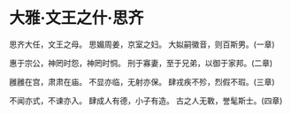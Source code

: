 # 大雅·文王之什·思齐

思齐大任，文王之母。
思媚周姜，京室之妇。
大姒嗣徽音，则百斯男。(一章)

惠于宗公，神罔时怨，神罔时恫。
刑于寡妻，至于兄弟，以御于家邦。(二章)

雝雝在宫，肃肃在庙。
不显亦临，无射亦保。
肆戎疾不殄，烈假不瑕。(三章)

不闻亦式，不谏亦入。
肆成人有德，小子有造。
古之人无斁，誉髦斯士。(四章)

